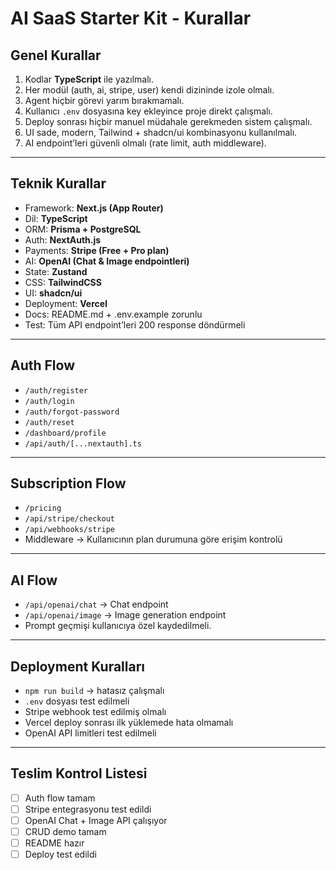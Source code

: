# AI SaaS Starter Kit - Kurallar

## Genel Kurallar
1. Kodlar **TypeScript** ile yazılmalı.
2. Her modül (auth, ai, stripe, user) kendi dizininde izole olmalı.
3. Agent hiçbir görevi yarım bırakmamalı.
4. Kullanıcı `.env` dosyasına key ekleyince proje direkt çalışmalı.
5. Deploy sonrası hiçbir manuel müdahale gerekmeden sistem çalışmalı.
6. UI sade, modern, Tailwind + shadcn/ui kombinasyonu kullanılmalı.
7. AI endpoint’leri güvenli olmalı (rate limit, auth middleware).

---

## Teknik Kurallar
- Framework: **Next.js (App Router)**
- Dil: **TypeScript**
- ORM: **Prisma + PostgreSQL**
- Auth: **NextAuth.js**
- Payments: **Stripe (Free + Pro plan)**
- AI: **OpenAI (Chat & Image endpointleri)**
- State: **Zustand**
- CSS: **TailwindCSS**
- UI: **shadcn/ui**
- Deployment: **Vercel**
- Docs: README.md + .env.example zorunlu
- Test: Tüm API endpoint’leri 200 response döndürmeli

---

## Auth Flow
- `/auth/register`
- `/auth/login`
- `/auth/forgot-password`
- `/auth/reset`
- `/dashboard/profile`
- `/api/auth/[...nextauth].ts`

---

## Subscription Flow
- `/pricing`
- `/api/stripe/checkout`
- `/api/webhooks/stripe`
- Middleware → Kullanıcının plan durumuna göre erişim kontrolü

---

## AI Flow
- `/api/openai/chat` → Chat endpoint
- `/api/openai/image` → Image generation endpoint
- Prompt geçmişi kullanıcıya özel kaydedilmeli.

---

## Deployment Kuralları
- `npm run build` → hatasız çalışmalı
- `.env` dosyası test edilmeli
- Stripe webhook test edilmiş olmalı
- Vercel deploy sonrası ilk yüklemede hata olmamalı
- OpenAI API limitleri test edilmeli

---

## Teslim Kontrol Listesi
- [ ] Auth flow tamam
- [ ] Stripe entegrasyonu test edildi
- [ ] OpenAI Chat + Image API çalışıyor
- [ ] CRUD demo tamam
- [ ] README hazır
- [ ] Deploy test edildi
